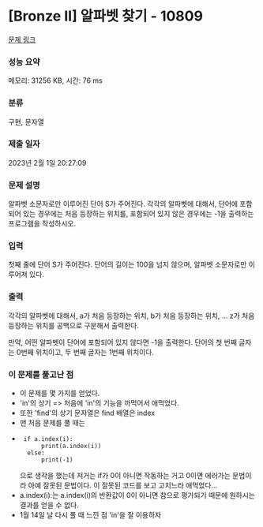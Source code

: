 # [Bronze II] 알파벳 찾기 - 10809 

[문제 링크](https://www.acmicpc.net/problem/10809) 

### 성능 요약

메모리: 31256 KB, 시간: 76 ms

### 분류

구현, 문자열

### 제출 일자

2023년 2월 1일 20:27:09

### 문제 설명

<p>알파벳 소문자로만 이루어진 단어 S가 주어진다. 각각의 알파벳에 대해서, 단어에 포함되어 있는 경우에는 처음 등장하는 위치를, 포함되어 있지 않은 경우에는 -1을 출력하는 프로그램을 작성하시오.</p>

### 입력 

 <p>첫째 줄에 단어 S가 주어진다. 단어의 길이는 100을 넘지 않으며, 알파벳 소문자로만 이루어져 있다.</p>

### 출력 

 <p>각각의 알파벳에 대해서, a가 처음 등장하는 위치, b가 처음 등장하는 위치, ... z가 처음 등장하는 위치를 공백으로 구분해서 출력한다.</p>

<p>만약, 어떤 알파벳이 단어에 포함되어 있지 않다면 -1을 출력한다. 단어의 첫 번째 글자는 0번째 위치이고, 두 번째 글자는 1번째 위치이다.</p>


### 이 문제를 풀고난 점
* 이 문제를 몇 가지를 얻었다.
* 'in'의 상기 => 처음에 'in'의 기능을 까먹어서 애먹었다.
* 또한 'find'의 상기 문자열은 find 배열은 index
* 맨 처음 문제를 풀 때는
* ```pyton
   if a.index(i):
        print(a.index(i))
    else:
        print(-1)
  ```
  으로 생각을 했는데 저거는 if가 0이 아니면 작동하는 거고 0이면 에러가는 문법이라 아예 잘못된 문법이다. 이 잘못된 코드를 보고 고치느라 애먹었다...
* a.index(i):는 a.index(i)의 반환값이 0이 아니면 참으로 평가되기 때문에 원하시는 결과를 얻을 수 없다.
* 1월 14일 날 다시 풀 때 느낀 점 'in'을 잘 이용하자
